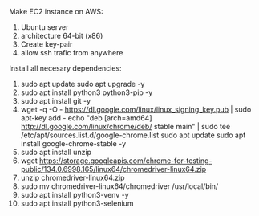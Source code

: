 Make EC2 instance on AWS:
1) Ubuntu server
2) architecture 64-bit (x86)
3) Create key-pair
4) allow ssh trafic from anywhere

Install all necesary dependencies:
1) sudo apt update
   sudo apt upgrade -y
2) sudo apt install python3 python3-pip -y
3) sudo apt install git -y
4) wget -q -O - https://dl.google.com/linux/linux_signing_key.pub | sudo apt-key add -
   echo "deb [arch=amd64] http://dl.google.com/linux/chrome/deb/ stable main" | sudo tee /etc/apt/sources.list.d/google-chrome.list
   sudo apt update
   sudo apt install google-chrome-stable -y
5) sudo apt install unzip
6) wget https://storage.googleapis.com/chrome-for-testing-public/134.0.6998.165/linux64/chromedriver-linux64.zip
7) unzip chromedriver-linux64.zip
8) sudo mv chromedriver-linux64/chromedriver /usr/local/bin/
9) sudo apt install python3-venv -y
10) sudo apt install python3-selenium
